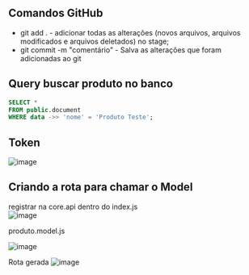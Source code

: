 ## Comandos GitHub
* git add . - adicionar todas as alterações (novos arquivos, arquivos modificados e arquivos deletados) no stage;
* git commit -m "comentário" - Salva as alterações que foram adicionadas ao git


## Query buscar produto no banco
```sql
SELECT *
FROM public.document
WHERE data ->> 'nome' = 'Produto Teste';
```
## Token
![image](https://github.com/user-attachments/assets/cd9a9eca-d538-4356-a4c5-9e7088fc7a98)

## Criando a rota para chamar o Model
registrar na core.api dentro do index.js <br>
![image](https://github.com/user-attachments/assets/9ec6c460-dcec-43bb-b022-5a50687b5132)

produto.model.js

![image](https://github.com/user-attachments/assets/43e07a85-0e1f-478d-b0aa-fb76a0c9fe75)

Rota gerada
![image](https://github.com/user-attachments/assets/56c92fac-2a20-448c-a0de-a5b7eb165a1c)

